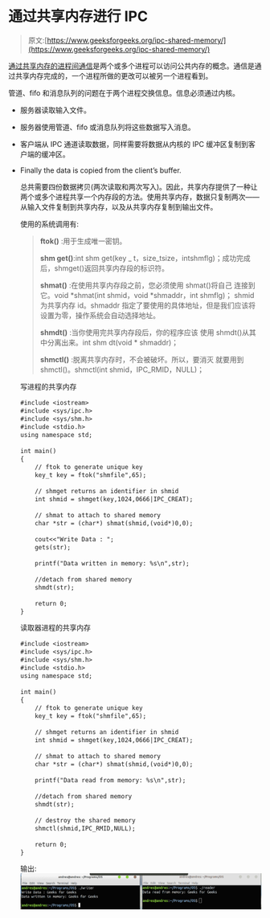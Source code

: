 # 通过共享内存进行 IPC

> 原文:[https://www.geeksforgeeks.org/ipc-shared-memory/](https://www.geeksforgeeks.org/ipc-shared-memory/)

[通过共享内存的进程间通信](https://www.geeksforgeeks.org/inter-process-communication/)是两个或多个进程可以访问公共内存的概念。通信是通过共享内存完成的，一个进程所做的更改可以被另一个进程看到。

管道、fifo 和消息队列的问题在于两个进程交换信息。信息必须通过内核。

*   服务器读取输入文件。
*   服务器使用管道、fifo 或消息队列将这些数据写入消息。
*   客户端从 IPC 通道读取数据，同样需要将数据从内核的 IPC 缓冲区复制到客户端的缓冲区。
*   Finally the data is copied from the client’s buffer.

    总共需要四份数据拷贝(两次读取和两次写入)。因此，共享内存提供了一种让两个或多个进程共享一个内存段的方法。使用共享内存，数据只复制两次——从输入文件复制到共享内存，以及从共享内存复制到输出文件。

    使用的系统调用有:

    > **ftok()** :用于生成唯一密钥。
    > 
    > **shm get()**:int shm get(key _ t，size_tsize，intshmflg)；成功完成后，shmget()返回共享内存段的标识符。
    > 
    > **shmat()** :在使用共享内存段之前，您必须使用 shmat()将自己
    > 连接到它。void *shmat(int shmid，void *shmaddr，int shmflg)；
    > shmid 为共享内存 id。shmaddr 指定了要使用的具体地址，但是我们应该将
    > 设置为零，操作系统会自动选择地址。
    > 
    > **shmdt()** :当你使用完共享内存段后，你的程序应该
    > 使用 shmdt()从其中分离出来。int shm dt(void * shmaddr)；
    > 
    > **shmctl()** :脱离共享内存时，不会被破坏。所以，要消灭
    > 就要用到 shmctl()。shmctl(int shmid，IPC_RMID，NULL)；

    写进程的共享内存

    ```
    #include <iostream>
    #include <sys/ipc.h>
    #include <sys/shm.h>
    #include <stdio.h>
    using namespace std;

    int main()
    {
        // ftok to generate unique key
        key_t key = ftok("shmfile",65);

        // shmget returns an identifier in shmid
        int shmid = shmget(key,1024,0666|IPC_CREAT);

        // shmat to attach to shared memory
        char *str = (char*) shmat(shmid,(void*)0,0);

        cout<<"Write Data : ";
        gets(str);

        printf("Data written in memory: %s\n",str);

        //detach from shared memory 
        shmdt(str);

        return 0;
    }
    ```

    读取器进程的共享内存

    ```
    #include <iostream>
    #include <sys/ipc.h>
    #include <sys/shm.h>
    #include <stdio.h>
    using namespace std;

    int main()
    {
        // ftok to generate unique key
        key_t key = ftok("shmfile",65);

        // shmget returns an identifier in shmid
        int shmid = shmget(key,1024,0666|IPC_CREAT);

        // shmat to attach to shared memory
        char *str = (char*) shmat(shmid,(void*)0,0);

        printf("Data read from memory: %s\n",str);

        //detach from shared memory 
        shmdt(str);

        // destroy the shared memory
        shmctl(shmid,IPC_RMID,NULL);

        return 0;
    }
    ```

    输出:
    ![](img/4bf8e2f13c30f850bb4b1cd8ab858fdc.png)